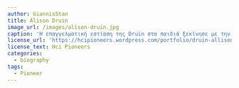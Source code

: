 ```yaml
---
author: GiannisStan
title: Alison Druin
image_url: /images/alison-druin.jpg
caption: 'Η επαγγελματική εστίαση της Druin στα παιδιά ξεκίνησε με την ανάπτυξη του Noobie, ενός διαδραστικού τερματικού υπολογιστή που απομακρύνεται από τις παραδοσιακές ιδέες του HCI, ερχόμενος με τη μορφή ενός τεράστιου πλάσματος που μοιάζει με πουλί που επιτρέπει στα παιδιά να χτίσουν τα δικά τους ψηφιακά πλάσματα μέσω της διασύνδεσης με τα μέρη του και της ενσωματωμένης οθόνης-όλα γίνονται ενώ κάθεστε στην αγκαλιά του Noobie.'
license_url: 'https://hcipioneers.wordpress.com/portfolio/druin-allison/'
license_text: Hci Pioneers
categories:
  - biography
tags:
  - Pioneer
---
```

